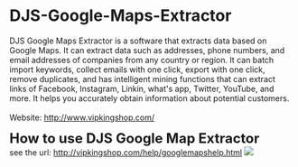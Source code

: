# DJS-Google-Maps-Extractor
DJS Google Maps Extractor is a software that extracts data based on Google Maps. It can extract data such as addresses, phone numbers, and email addresses of companies from any country or region. It can batch import keywords, collect emails with one click, export with one click, remove duplicates, and has intelligent mining functions that can extract links of Facebook, Instagram, Linkin, what's app, Twitter, YouTube, and more. It helps you accurately obtain information about potential customers.
<br> <br>
Website: http://www.vipkingshop.com/
<br>

<b><font size=5>How to use DJS Google Map Extractor</font></b>
<br>
see the url: http://vipkingshop.com/help/googlemapshelp.html
<img src = "http://vipkingshop.com/help/images/googlemaps1.png">
<img scr = "http://vipkingshop.com/help/images/googlemaps1.png">
